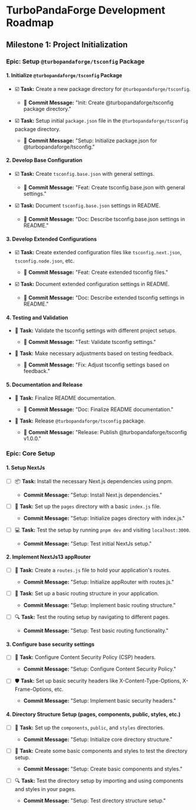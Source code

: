 # TurboPandaForge Development Roadmap

## Milestone 1: Project Initialization

### Epic: Setup `@turbopandaforge/tsconfig` Package

#### 1. **Initialize `@turbopandaforge/tsconfig` Package**

- :ballot_box_with_check: **Task:** Create a new package directory for `@turbopandaforge/tsconfig`.

  - :memo: **Commit Message:** "Init: Create @turbopandaforge/tsconfig package directory."

- :ballot_box_with_check: **Task:** Setup initial `package.json` file in the `@turbopandaforge/tsconfig` package directory.
  - :memo: **Commit Message:** "Setup: Initialize package.json for @turbopandaforge/tsconfig."

#### 2. **Develop Base Configuration**

- :ballot_box_with_check: **Task:** Create `tsconfig.base.json` with general settings.

  - :memo: **Commit Message:** "Feat: Create tsconfig.base.json with general settings."

- :ballot_box_with_check: **Task:** Document `tsconfig.base.json` settings in README.
  - :memo: **Commit Message:** "Doc: Describe tsconfig.base.json settings in README."

#### 3. **Develop Extended Configurations**

- :ballot_box_with_check: **Task:** Create extended configuration files like `tsconfig.next.json`, `tsconfig.node.json`, etc.

  - :memo: **Commit Message:** "Feat: Create extended tsconfig files."

- :ballot_box_with_check: **Task:** Document extended configuration settings in README.
  - :memo: **Commit Message:** "Doc: Describe extended tsconfig settings in README."

#### 4. **Testing and Validation**

- :black_square_button: **Task:** Validate the tsconfig settings with different project setups.

  - :memo: **Commit Message:** "Test: Validate tsconfig settings."

- :black_square_button: **Task:** Make necessary adjustments based on testing feedback.
  - :memo: **Commit Message:** "Fix: Adjust tsconfig settings based on feedback."

#### 5. **Documentation and Release**

- :black_square_button: **Task:** Finalize README documentation.

  - :memo: **Commit Message:** "Doc: Finalize README documentation."

- :black_square_button: **Task:** Release `@turbopandaforge/tsconfig` package.
  - :memo: **Commit Message:** "Release: Publish @turbopandaforge/tsconfig v1.0.0."

### Epic: Core Setup

#### 1. **Setup NextJs**

- [ ] :package: **Task:** Install the necessary Next.js dependencies using pnpm.

  - **Commit Message:** "Setup: Install Next.js dependencies."

- [ ] :file_folder: **Task:** Set up the `pages` directory with a basic `index.js` file.

  - **Commit Message:** "Setup: Initialize pages directory with index.js."

- [ ] :computer: **Task:** Test the setup by running `pnpm dev` and visiting `localhost:3000`.
  - **Commit Message:** "Setup: Test initial NextJs setup."

#### 2. **Implement NextJs13 appRouter**

- [ ] :file_folder: **Task:** Create a `routes.js` file to hold your application's routes.

  - **Commit Message:** "Setup: Initialize appRouter with routes.js."

- [ ] :link: **Task:** Set up a basic routing structure in your application.

  - **Commit Message:** "Setup: Implement basic routing structure."

- [ ] :mag: **Task:** Test the routing setup by navigating to different pages.
  - **Commit Message:** "Setup: Test basic routing functionality."

#### 3. **Configure base security settings**

- [ ] :closed_lock_with_key: **Task:** Configure Content Security Policy (CSP) headers.

  - **Commit Message:** "Setup: Configure Content Security Policy."

- [ ] :shield: **Task:** Set up basic security headers like X-Content-Type-Options, X-Frame-Options, etc.
  - **Commit Message:** "Setup: Implement basic security headers."

#### 4. **Directory Structure Setup (pages, components, public, styles, etc.)**

- [ ] :file_folder: **Task:** Set up the `components`, `public`, and `styles` directories.

  - **Commit Message:** "Setup: Initialize core directory structure."

- [ ] :art: **Task:** Create some basic components and styles to test the directory setup.

  - **Commit Message:** "Setup: Create basic components and styles."

- [ ] :mag: **Task:** Test the directory setup by importing and using components and styles in your pages.
  - **Commit Message:** "Setup: Test directory structure setup."
